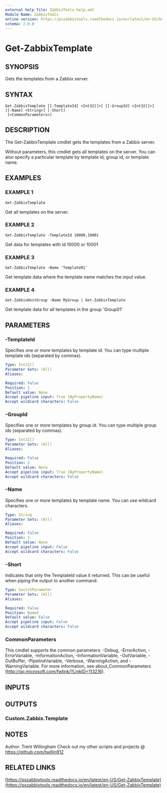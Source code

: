 ```yaml
---
external help file: ZabbixTools-help.xml
Module Name: ZabbixTools
online version: https://pszabbixtools.readthedocs.io/en/latest/en-US/Get-ZabbixTemplate
schema: 2.0.0
---
```


# Get-ZabbixTemplate

## SYNOPSIS
Gets the templates from a Zabbix server.

## SYNTAX

```
Get-ZabbixTemplate [[-TemplateId] <Int32[]>] [[-GroupId] <Int32[]>] [[-Name] <String>] [-Short]
 [<CommonParameters>]
```

## DESCRIPTION
The Get-ZabbixTemplate cmdlet gets the templates from a Zabbix server.

Without parameters, this cmdlet gets all templates on the server. 
You can also specify a particular template by template id, group id, or template name.

## EXAMPLES

### EXAMPLE 1
```
Get-ZabbixTemplate
```

Get all templates on the server.

### EXAMPLE 2
```
Get-ZabbixTemplate -TemplateId 10000,10001
```

Get data for templates with id 10000 or 10001

### EXAMPLE 3
```
Get-ZabbixTemplate -Name 'Template01'
```

Get template data where the template name matches the input value.

### EXAMPLE 4
```
Get-ZabbixHostGroup -Name MyGroup | Get-ZabbixTemplate
```

Get template data for all templates in the group 'Group01'

## PARAMETERS

### -TemplateId
Specifies one or more templates by template id.
You can type multiple template ids (separated by commas).

```yaml
Type: Int32[]
Parameter Sets: (All)
Aliases:

Required: False
Position: 1
Default value: None
Accept pipeline input: True (ByPropertyName)
Accept wildcard characters: False
```

### -GroupId
Specifies one or more templates by group id.
You can type multiple group ids (separated by commas).

```yaml
Type: Int32[]
Parameter Sets: (All)
Aliases:

Required: False
Position: 2
Default value: None
Accept pipeline input: True (ByPropertyName)
Accept wildcard characters: False
```

### -Name
Specifies one or more templates by template name. 
You can use wildcard characters.

```yaml
Type: String
Parameter Sets: (All)
Aliases:

Required: False
Position: 3
Default value: None
Accept pipeline input: False
Accept wildcard characters: False
```

### -Short
Indicates that only the TemplateId value it returned. 
This can be useful when piping the output to another command.

```yaml
Type: SwitchParameter
Parameter Sets: (All)
Aliases:

Required: False
Position: Named
Default value: False
Accept pipeline input: False
Accept wildcard characters: False
```

### CommonParameters
This cmdlet supports the common parameters: -Debug, -ErrorAction, -ErrorVariable, -InformationAction, -InformationVariable, -OutVariable, -OutBuffer, -PipelineVariable, -Verbose, -WarningAction, and -WarningVariable. For more information, see about_CommonParameters (http://go.microsoft.com/fwlink/?LinkID=113216).

## INPUTS

## OUTPUTS

### Custom.Zabbix.Template
## NOTES
Author: Trent Willingham
Check out my other scripts and projects @ https://github.com/twillin912

## RELATED LINKS

[https://pszabbixtools.readthedocs.io/en/latest/en-US/Get-ZabbixTemplate](https://pszabbixtools.readthedocs.io/en/latest/en-US/Get-ZabbixTemplate)


